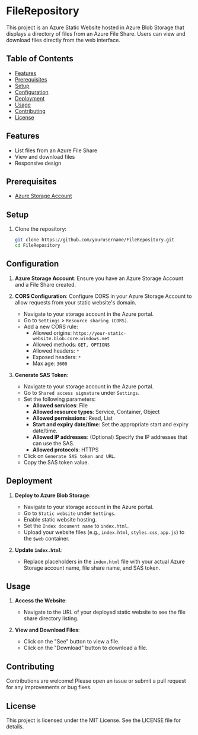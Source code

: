 # FileRepository

This project is an Azure Static Website hosted in Azure Blob Storage that displays a directory of files from an Azure File Share. Users can view and download files directly from the web interface.

## Table of Contents

- [Features](#features)
- [Prerequisites](#prerequisites)
- [Setup](#setup)
- [Configuration](#configuration)
- [Deployment](#deployment)
- [Usage](#usage)
- [Contributing](#contributing)
- [License](#license)

## Features

- List files from an Azure File Share
- View and download files
- Responsive design

## Prerequisites

- [Azure Storage Account](https://azure.microsoft.com/en-us/services/storage/)

## Setup

1. Clone the repository:

    ```sh
    git clone https://github.com/yourusername/FileRepository.git
    cd FileRepository
    ```

## Configuration

1. **Azure Storage Account**: Ensure you have an Azure Storage Account and a File Share created.

2. **CORS Configuration**: Configure CORS in your Azure Storage Account to allow requests from your static website's domain.

    - Navigate to your storage account in the Azure portal.
    - Go to `Settings` > `Resource sharing (CORS)`.
    - Add a new CORS rule:
        - Allowed origins: `https://your-static-website.blob.core.windows.net`
        - Allowed methods: `GET, OPTIONS`
        - Allowed headers: `*`
        - Exposed headers: `*`
        - Max age: `3600`

3. **Generate SAS Token**:

    - Navigate to your storage account in the Azure portal.
    - Go to `Shared access signature` under `Settings`.
    - Set the following parameters:
        - **Allowed services**: File
        - **Allowed resource types**: Service, Container, Object
        - **Allowed permissions**: Read, List
        - **Start and expiry date/time**: Set the appropriate start and expiry date/time.
        - **Allowed IP addresses**: (Optional) Specify the IP addresses that can use the SAS.
        - **Allowed protocols**: HTTPS
    - Click on `Generate SAS token and URL`.
    - Copy the SAS token value.

## Deployment

1. **Deploy to Azure Blob Storage**:

    - Navigate to your storage account in the Azure portal.
    - Go to `Static website` under `Settings`.
    - Enable static website hosting.
    - Set the `Index document name` to `index.html`.
    - Upload your website files (e.g., `index.html`, `styles.css`, `app.js`) to the `$web` container.

2. **Update `index.html`**:

    - Replace placeholders in the `index.html` file with your actual Azure Storage account name, file share name, and SAS token.

## Usage

1. **Access the Website**:

    - Navigate to the URL of your deployed static website to see the file share directory listing.

2. **View and Download Files**:

    - Click on the "See" button to view a file.
    - Click on the "Download" button to download a file.

## Contributing

Contributions are welcome! Please open an issue or submit a pull request for any improvements or bug fixes.

## License

This project is licensed under the MIT License. See the LICENSE file for details.